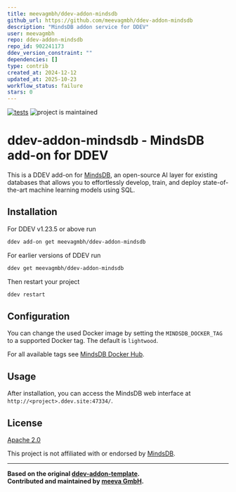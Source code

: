 ```yaml
---
title: meevagmbh/ddev-addon-mindsdb
github_url: https://github.com/meevagmbh/ddev-addon-mindsdb
description: "MindsDB addon service for DDEV"
user: meevagmbh
repo: ddev-addon-mindsdb
repo_id: 902241173
ddev_version_constraint: ""
dependencies: []
type: contrib
created_at: 2024-12-12
updated_at: 2025-10-23
workflow_status: failure
stars: 0
---
```


[![tests](https://github.com/meevagmbh/ddev-addon-mindsdb/actions/workflows/tests.yml/badge.svg)](https://github.com/meevagmbh/ddev-addon-mindsdb/actions/workflows/tests.yml) ![project is maintained](https://img.shields.io/maintenance/yes/2025.svg)

# ddev-addon-mindsdb - MindsDB add-on for DDEV

This is a DDEV add-on for [MindsDB](https://mindsdb.com/), an open-source AI layer for existing databases that allows you to effortlessly develop, train, and deploy state-of-the-art machine learning models using SQL.

## Installation

For DDEV v1.23.5 or above run

```bash
ddev add-on get meevagmbh/ddev-addon-mindsdb
```

For earlier versions of DDEV run
```bash
ddev get meevagmbh/ddev-addon-mindsdb
```

Then restart your project
```bash
ddev restart
```

## Configuration

You can change the used Docker image by setting the `MINDSDB_DOCKER_TAG` to a supported Docker tag. The default is `lightwood`.

For all available tags see [MindsDB Docker Hub](https://hub.docker.com/r/mindsdb/mindsdb/tags).


## Usage

After installation, you can access the MindsDB web interface at `http://<project>.ddev.site:47334/`.

## License

[Apache 2.0](https://github.com/meevagmbh/ddev-addon-mindsdb/blob/main/LICENSE)

This project is not affiliated with or endorsed by [MindsDB](https://mindsdb.com/).

---

**Based on the original [ddev-addon-template](https://github.com/ddev/ddev-addon-template).**  
**Contributed and maintained by [meeva GmbH](https://meeva.de/).**
